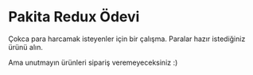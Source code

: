# Pakita Redux Ödevi

Çokca para harcamak isteyenler için bir çalışma. Paralar hazır istediğiniz ürünü alın.

Ama unutmayın ürünleri sipariş veremeyeceksiniz :)

